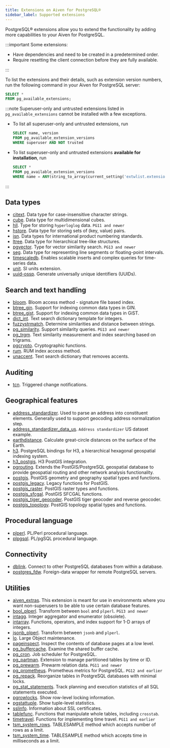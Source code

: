 ```yaml
---
title: Extensions on Aiven for PostgreSQL®
sidebar_label: Supported extensions
---
```


PostgreSQL® extensions allow you to extend the functionality by adding more capabilities to your Aiven for PostgreSQL.

:::important
Some extensions:

- Have dependencies and need to be created in a predetermined order.
- Require resetting the client connection before they are fully available.

:::

To list the extensions and their details, such as extension version numbers,
run the following command in your Aiven for PostgreSQL server:

```sql
SELECT *
FROM pg_available_extensions;
```

:::note
Superuser-only and untrusted extensions listed in `pg_available_extensions` cannot be
installed with a few exceptions.

- To list all superuser-only and untrusted extensions, run

  ```sql
  SELECT name, version
  FROM pg_available_extension_versions
  WHERE superuser AND NOT trusted
  ```

- To list superuser-only and untrusted extensions **available for installation**, run

  ```sql
  SELECT *
  FROM pg_available_extension_versions
  WHERE name = ANY(string_to_array(current_setting('extwlist.extensions'), ','));
  ```

:::

## Data types

<!-- vale off -->

-   [citext](https://www.postgresql.org/docs/current/citext.html). Data
    type for case-insensitive character strings.
-   [cube](https://www.postgresql.org/docs/current/cube.html). Data type
    for multidimensional cubes.
-   [hll](https://github.com/citusdata/postgresql-hll). Type for storing
    `hyperloglog` data. `PG11 and newer`
-   [hstore](https://www.postgresql.org/docs/current/hstore.html). Data
    type for storing sets of (key, value) pairs.
-   [isn](https://www.postgresql.org/docs/current/isn.html). Data types
    for international product numbering standards.
-   [ltree](https://www.postgresql.org/docs/current/ltree.html). Data
    type for hierarchical tree-like structures.
-   [pgvector](https://github.com/pgvector/pgvector). Type for vector
    similarity search. `PG13 and newer`
-   [seg](https://www.postgresql.org/docs/current/seg.html). Data type
    for representing line segments or floating-point intervals.
-   [timescaledb](https://github.com/timescale/timescaledb). Enables
    scalable inserts and complex queries for time-series data.
-   [unit](https://github.com/df7cb/postgresql-unit). SI units
    extension.
-   [uuid-ossp](https://www.postgresql.org/docs/current/uuid-ossp.html).
    Generate universally unique identifiers (UUIDs).

## Search and text handling

-   [bloom](https://www.postgresql.org/docs/current/bloom.html). Bloom
    access method - signature file based index.
-   [btree_gin](https://www.postgresql.org/docs/current/btree-gin.html).
    Support for indexing common data types in GIN.
-   [btree_gist](https://www.postgresql.org/docs/current/btree-gist.html).
    Support for indexing common data types in GiST.
-   [dict_int](https://www.postgresql.org/docs/current/dict-int.html).
    Text search dictionary template for integers.
-   [fuzzystrmatch](https://www.postgresql.org/docs/current/fuzzystrmatch.html).
    Determine similarities and distance between strings.
-   [pg_similarity](https://github.com/eulerto/pg_similarity). Support
    similarity queries. `PG13 and newer`
-   [pg_trgm](https://www.postgresql.org/docs/current/pgtrgm.html). Text
    similarity measurement and index searching based on trigrams.
-   [pgcrypto](https://www.postgresql.org/docs/current/pgcrypto.html).
    Cryptographic functions.
-   [rum](https://github.com/postgrespro/rum). RUM index access method.
-   [unaccent](https://www.postgresql.org/docs/current/unaccent.html).
    Text search dictionary that removes accents.

## Auditing

-   [tcn](https://www.postgresql.org/docs/current/tcn.html). Triggered
    change notifications.

## Geographical features

-   [address_standardizer](https://postgis.net/docs/standardize_address.html).
    Used to parse an address into constituent elements. Generally used
    to support geocoding address normalization step.
-   [address_standardizer_data_us](https://postgis.net/docs/standardize_address.html).
    `Address standardizer` US dataset example.
-   [earthdistance](https://www.postgresql.org/docs/current/earthdistance.html).
    Calculate great-circle distances on the surface of the Earth.
-   [h3](https://github.com/zachasme/h3-pg). PostgreSQL bindings for H3, a hierarchical
    hexagonal geospatial indexing system.
-   [h3_postgis](https://github.com/zachasme/h3-pg). H3 PostGIS integration.
-   [pgrouting](https://github.com/pgRouting/pgrouting). Extends the
    PostGIS/PostgreSQL geospatial database to provide geospatial routing
    and other network analysis functionality.
-   [postgis](https://postgis.net/). PostGIS geometry and geography
    spatial types and functions.
-   [postgis_legacy](https://postgis.net/). Legacy functions for
    PostGIS.
-   [postgis_raster](https://postgis.net/docs/RT_reference.html).
    PostGIS raster types and functions.
-   [postgis_sfcgal](https://postgis.net/docs/reference_sfcgal.html).
    PostGIS SFCGAL functions.
-   [postgis_tiger_geocoder](https://postgis.net/docs/Extras.html#Tiger_Geocoder).
    PostGIS tiger geocoder and reverse geocoder.
-   [postgis_topology](https://postgis.net/docs/Topology.html). PostGIS
    topology spatial types and functions.

## Procedural language

-   [plperl](https://www.postgresql.org/docs/current/plperl.html).
    PL/Perl procedural language.
-   [plpgsql](https://www.postgresql.org/docs/current/plpgsql.html).
    PL/pgSQL procedural language.

## Connectivity

-   [dblink](https://www.postgresql.org/docs/current/contrib-dblink-function.html).
    Connect to other PostgreSQL databases from within a database.
-   [postgres_fdw](https://www.postgresql.org/docs/current/postgres-fdw.html).
    Foreign-data wrapper for remote PostgreSQL servers.

## Utilities

-   [aiven_extras](https://github.com/aiven/aiven-extras). This
    extension is meant for use in environments where you want
    non-superusers to be able to use certain database features.
-   [bool_plperl](https://www.postgresql.org/docs/current/plperl-funcs.html).
    Transform between `bool` and `plperl`.
    `PG13 and newer`
-   [intagg](https://www.postgresql.org/docs/current/intagg.html).
    Integer aggregator and enumerator (obsolete).
-   [intarray](https://www.postgresql.org/docs/current/intarray.html).
    Functions, operators, and index support for 1-D arrays of integers.
-   [jsonb_plperl](https://www.postgresql.org/docs/current/datatype-json.html).
    Transform between `jsonb` and `plperl`.
-   [lo](https://www.postgresql.org/docs/current/lo.html). Large Object
    maintenance.
-   [pageinspect](https://www.postgresql.org/docs/current/pageinspect.html).
    Inspect the contents of database pages at a low level.
-   [pg_buffercache](https://www.postgresql.org/docs/current/pgbuffercache.html).
    Examine the shared buffer cache.
-   [pg_cron](https://github.com/citusdata/pg_cron). Job scheduler for
    PostgreSQL.
-   [pg_partman](https://github.com/pgpartman/pg_partman). Extension to
    manage partitioned tables by time or ID.
-   [pg_prewarm](https://www.postgresql.org/docs/current/pgprewarm.html).
    Prewarm relation data. `PG11 and newer`
-   [pg_prometheus](https://github.com/timescale/pg_prometheus).
    Prometheus metrics for PostgreSQL.
    `PG12 and earlier`
-   [pg_repack](https://pgxn.org/dist/pg_repack/1.4.6/). Reorganize
    tables in PostgreSQL databases with minimal locks.
-   [pg_stat_statements](https://www.postgresql.org/docs/current/pgstatstatements.html).
    Track planning and execution statistics of all SQL statements
    executed.
-   [pgrowlocks](https://www.postgresql.org/docs/current/pgrowlocks.html).
    Show row-level locking information.
-   [pgstattuple](https://www.postgresql.org/docs/current/pgstattuple.html).
    Show tuple-level statistics.
-   [sslinfo](https://www.postgresql.org/docs/current/sslinfo.html).
    Information about SSL certificates.
-   [tablefunc](https://www.postgresql.org/docs/current/tablefunc.html).
    Functions that manipulate whole tables, including `crosstab`.
-   [timetravel](https://www.postgresql.org/docs/6.3/c0503.htm).
    Functions for implementing time travel.
    `PG11 and earlier`
-   [tsm_system_rows](https://www.postgresql.org/docs/current/tsm-system-rows.html).
    TABLESAMPLE method which accepts number of rows as a limit.
-   [tsm_system_time](https://www.postgresql.org/docs/current/tsm-system-time.html).
    TABLESAMPLE method which accepts time in milliseconds as a limit.

<!-- vale off -->

